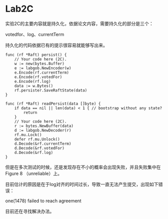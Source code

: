 # Lab2C

实验2C的主要内容就是持久化，依据论文内容，需要持久化的部分是三个：

votedfor、log、currentTerm

持久化的代码依据已有的提示很容易就能够写出来。

```
func (rf *Raft) persist() {
	// Your code here (2C).
	w := new(bytes.Buffer)
	e := labgob.NewEncoder(w)
	e.Encode(rf.currentTerm)
	e.Encode(rf.votedFor)
	e.Encode(rf.log)
	data := w.Bytes()
	rf.persister.SaveRaftState(data)
}

func (rf *Raft) readPersist(data []byte) {
	if data == nil || len(data) < 1 { // bootstrap without any state?
		return
	}
	// Your code here (2C).
	r := bytes.NewBuffer(data)
	d := labgob.NewDecoder(r)
	rf.mu.Lock()
	defer rf.mu.Unlock()
	d.Decode(&rf.currentTerm)
	d.Decode(&rf.votedFor)
	d.Decode(&rf.log)
}

```


但是在多次测试的时候，还是发现存在不小的概率会出现失败，并且失败集中在Figure 8 （unreliable）上。

目前估计的原因是在于log对齐的时间过长，导致一直无法产生提交，出现如下错误：

one(1478) failed to reach agreement

目前还在寻找解决办法。
